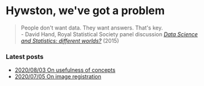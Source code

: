 # Hywston, we've got a problem

> People don't want data. They want answers. That's key.  
   \- David Hand, Royal Statistical Society panel discussion [*Data Science and Statistics: different worlds?*](https://youtu.be/C1zMUjHOLr4?t=607) (2015)

### Latest posts
* [2020/08/03 On usefulness of concepts](/blog_posts/20200803_on_usefulness_of_concepts.md)
* [2020/07/05 On image registration](/blog_posts/20200705_on_image_registration.md)
